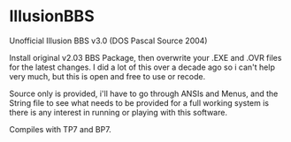 IllusionBBS
===========

Unofficial Illusion BBS v3.0 (DOS Pascal Source 2004) 

Install original v2.03 BBS Package, then overwrite your .EXE and .OVR files for the latest changes. 
I did a lot of this over a decade ago so i can't help very much, but this is open and free to use or recode. 
 
Source only is provided, i'll have to go through ANSIs and Menus, and the String file to see what 
needs to be provided for a full working system is there is any interest in running or playing with this software. 

Compiles with TP7 and BP7.

